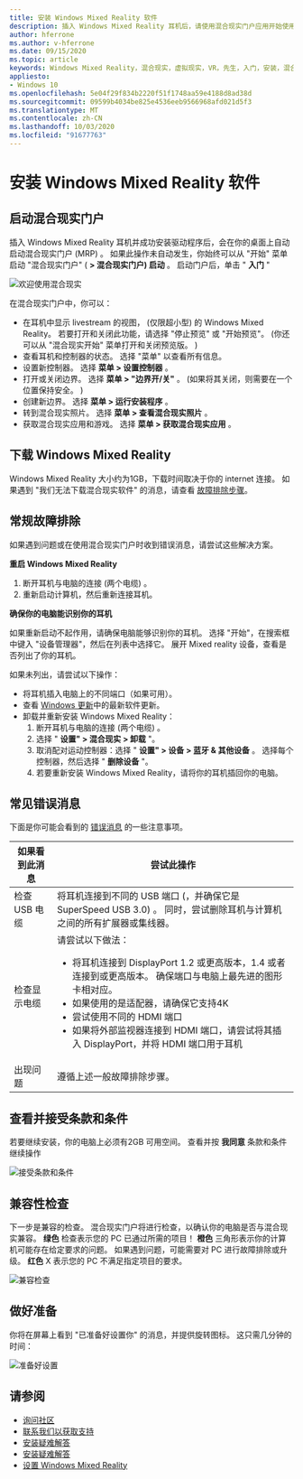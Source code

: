```yaml
---
title: 安装 Windows Mixed Reality 软件
description: 插入 Windows Mixed Reality 耳机后，请使用混合现实门户应用开始使用并下载 Windows Mixed Reality 功能。
author: hferrone
ms.author: v-hferrone
ms.date: 09/15/2020
ms.topic: article
keywords: Windows Mixed Reality，混合现实，虚拟现实，VR，先生，入门，安装，混合现实门户
appliesto:
- Windows 10
ms.openlocfilehash: 5e04f29f834b2220f51f1748aa59e4188d8ad38d
ms.sourcegitcommit: 09599b4034be825e4536eeb9566968afd021d5f3
ms.translationtype: MT
ms.contentlocale: zh-CN
ms.lasthandoff: 10/03/2020
ms.locfileid: "91677763"
---
```

# <a name="install-windows-mixed-reality-software"></a>安装 Windows Mixed Reality 软件

## <a name="launch-mixed-reality-portal"></a>启动混合现实门户

插入 Windows Mixed Reality 耳机并成功安装驱动程序后，会在你的桌面上自动启动混合现实门户 (MRP) 。 如果此操作未自动发生，你始终可以从 "开始" 菜单启动 "混合现实门户" ( **> 混合现实门户) 启动** 。 启动门户后，单击 " **入门** "

![欢迎使用混合现实](images/1050px-mixedrealityportal.png)

在混合现实门户中，你可以：

* 在耳机中显示 livestream 的视图， (仅限超小型) 的 Windows Mixed Reality。 若要打开和关闭此功能，请选择 "停止预览" 或 "开始预览"。  (你还可以从 "混合现实开始" 菜单打开和关闭预览版。 ) 
* 查看耳机和控制器的状态。 选择 "菜单" 以查看所有信息。
* 设置新控制器。 选择 **菜单 > 设置控制器** 。
* 打开或关闭边界。 选择 **菜单 > "边界开/关"** 。  (如果将其关闭，则需要在一个位置保持安全。 ) 
* 创建新边界。 选择 **菜单 > 运行安装程序** 。
* 转到混合现实照片。 选择 **菜单 > 查看混合现实照片** 。
* 获取混合现实应用和游戏。 选择 **菜单 > 获取混合现实应用** 。

## <a name="download-windows-mixed-reality"></a>下载 Windows Mixed Reality

Windows Mixed Reality 大小约为1GB，下载时间取决于你的 internet 连接。 如果遇到 "我们无法下载混合现实软件" 的消息，请查看 [故障排除步骤](installation_errors.md#we-couldnt-download-the-mixed-reality-software-or-hang-tight-while-we-do-some-downloading)。

## <a name="general-troubleshooting"></a>常规故障排除

如果遇到问题或在使用混合现实门户时收到错误消息，请尝试这些解决方案。

**重启 Windows Mixed Reality**

1. 断开耳机与电脑的连接 (两个电缆) 。
2. 重新启动计算机，然后重新连接耳机。

**确保你的电脑能识别你的耳机**

如果重新启动不起作用，请确保电脑能够识别你的耳机。 选择 "开始"，在搜索框中键入 "设备管理器"，然后在列表中选择它。 展开 Mixed reality 设备，查看是否列出了你的耳机。 

如果未列出，请尝试以下操作：
* 将耳机插入电脑上的不同端口（如果可用）。
* 查看 [Windows 更新](https://support.microsoft.com/help/12373)中的最新软件更新。
* 卸载并重新安装 Windows Mixed Reality：
    1. 断开耳机与电脑的连接 (两个电缆) 。
    2. 选择 " **设置" > 混合现实 > 卸载** "。
    3. 取消配对运动控制器：选择 " **设置" > 设备 > 蓝牙 & 其他设备** 。 选择每个控制器，然后选择 " **删除设备** "。
    4. 若要重新安装 Windows Mixed Reality，请将你的耳机插回你的电脑。

## <a name="common-error-messages"></a>常见错误消息

下面是你可能会看到的 [错误消息](error-codes.md) 的一些注意事项。

| 如果看到此消息 | 尝试此操作 |
| --- | --- |
| 检查 USB 电缆 | 将耳机连接到不同的 USB 端口 (，并确保它是 SuperSpeed USB 3.0) 。 同时，尝试删除耳机与计算机之间的所有扩展器或集线器。 |
| 检查显示电缆 | 请尝试以下做法： <ul><li>将耳机连接到 DisplayPort 1.2 或更高版本，1.4 或者连接到或更高版本。 确保端口与电脑上最先进的图形卡相对应。</li><li>如果使用的是适配器，请确保它支持4K</li><li>尝试使用不同的 HDMI 端口</li><li>如果将外部监视器连接到 HDMI 端口，请尝试将其插入 DisplayPort，并将 HDMI 端口用于耳机</li></ul> |
| 出现问题 | 遵循上述一般故障排除步骤。 |

## <a name="review-and-accept-terms-and-conditions"></a>查看并接受条款和条件

若要继续安装，你的电脑上必须有2GB 可用空间。 查看并按 **我同意** 条款和条件继续操作

![接受条款和条件](images/1050px-mixedrealityportalpage2.png)

## <a name="compatibility-check"></a>兼容性检查

下一步是兼容的检查。 混合现实门户将进行检查，以确认你的电脑是否与混合现实兼容。 **绿色** 检查表示您的 PC 已通过所需的项目！ **橙色** 三角形表示你的计算机可能存在给定要求的问题。 如果遇到问题，可能需要对 PC 进行故障排除或升级。 **红色** X 表示您的 PC 不满足指定项目的要求。

![兼容检查](images/1050px-compatcheck.png)

## <a name="getting-ready"></a>做好准备

你将在屏幕上看到 "已准备好设置你" 的消息，并提供旋转图标。 这只需几分钟的时间：

![准备好设置](images/1050px-gettingsetup.png)

## <a name="see-also"></a>请参阅
* [询问社区](https://answers.microsoft.com)
* [联系我们以获取支持](https://support.microsoft.com/contactus/)
* [安装疑难解答](installation_errors.md)
* [安装疑难解答](set-up-questions.md)
* [设置 Windows Mixed Reality](set-up-windows-mixed-reality.md)
